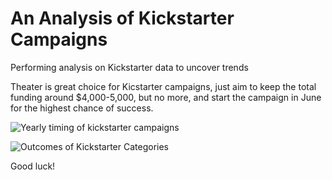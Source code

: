 # An Analysis of Kickstarter Campaigns
Performing analysis on Kickstarter data to uncover trends

Theater is great choice for Kicstarter campaigns, just aim to keep the total funding around $4,000-5,000, but no more, and start the campaign in June for the highest chance of success.

![Yearly timing of kickstarter campaigns](https://github.com/sarmstrong9/kickstarter-anslysis/blob/1608e2b12d05694c61e5bba2bff5a18191abc05b/Parent%20Category%20Outcomes%20PivotChart.png?raw=true)


![Outcomes of Kickstarter Categories](https://github.com/sarmstrong9/kickstarter-anslysis/blob/main/Parent%20Category%20Outcomes%20PivotChart.png?raw=true)

Good luck!
